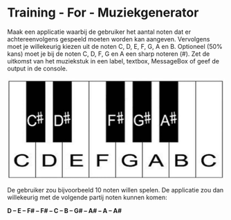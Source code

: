 # Training - For - Muziekgenerator

Maak een applicatie waarbij de gebruiker het aantal noten dat er achtereenvolgens gespeeld moeten worden kan aangeven. Vervolgens moet je willekeurig kiezen uit de noten C, D, E, F, G, A en B. Optioneel (50% kans) moet je bij de noten C, D, F, G en A een sharp noteren (#). Zet de uitkomst van het muziekstuk in een label, textbox, MessageBox of geef de output in de console.

![Noten op een piano](figures/Muziekgenerator-noten.png)

De gebruiker zou bijvoorbeeld 10 noten willen spelen. De applicatie zou dan willekeurig met de volgende partij noten kunnen komen: 

**D – E – F# – F# – C – B – G# – A# – A – A#**



